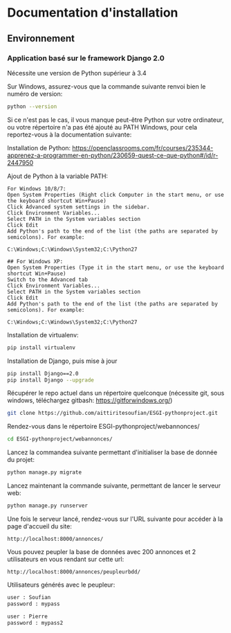 # Documentation d'installation

## Environnement

### Application basé sur le framework Django 2.0

Nécessite une version de Python supérieur à 3.4

Sur Windows, assurez-vous que la commande suivante renvoi bien le numéro de version:

```bash
python --version
```

Si ce n'est pas le cas, il vous manque peut-être Python sur votre ordinateur, ou votre répertoire n'a pas été ajouté au PATH Windows, pour cela reportez-vous à la documentation suivante:

Installation de Python: https://openclassrooms.com/fr/courses/235344-apprenez-a-programmer-en-python/230659-quest-ce-que-python#/id/r-2447950

Ajout de Python à la variable PATH:
```
For Windows 10/8/7:
Open System Properties (Right click Computer in the start menu, or use the keyboard shortcut Win+Pause)
Click Advanced system settings in the sidebar.
Click Environment Variables...
Select PATH in the System variables section
Click Edit
Add Python's path to the end of the list (the paths are separated by semicolons). For example:

C:\Windows;C:\Windows\System32;C:\Python27

## For Windows XP:
Open System Properties (Type it in the start menu, or use the keyboard shortcut Win+Pause)
Switch to the Advanced tab
Click Environment Variables...
Select PATH in the System variables section
Click Edit
Add Python's path to the end of the list (the paths are separated by semicolons). For example:

C:\Windows;C:\Windows\System32;C:\Python27
```

Installation de virtualenv:

```bash
pip install virtualenv
```

Installation de Django, puis mise à jour

```bash
pip install Django==2.0
pip install Django --upgrade
```

Récupérer le repo actuel dans un répertoire quelconque (nécessite git, sous windows, téléchargez gitbash: https://gitforwindows.org/)

```bash
git clone https://github.com/aittiritesoufian/ESGI-pythonproject.git
```

Rendez-vous dans le répertoire ESGI-pythonproject/webannonces/
```bash
cd ESGI-pythonproject/webannonces/
```

Lancez la commandea suivante permettant d'initialiser la base de donnée du projet:
```bash
python manage.py migrate
```

Lancez maintenant la commande suivante, permettant de lancer le serveur web:
```bash
python manage.py runserver
```

Une fois le serveur lancé, rendez-vous sur l'URL suivante pour accéder à la page d'accueil du site:
```url
http://localhost:8000/annonces/
```

Vous pouvez peupler la base de données avec 200 annonces et 2 utilisateurs en vous rendant sur cette url:
```url
http://localhost:8000/annonces/peupleurbdd/
```

Utilisateurs générés avec le peupleur:
```bash
user : Soufian
password : mypass

user : Pierre
password : mypass2
```
